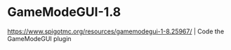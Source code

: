 # GameModeGUI-1.8
https://www.spigotmc.org/resources/gamemodegui-1-8.25967/ | Code the GameModeGUI plugin
